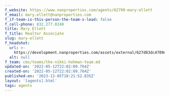 ```yaml
---
f_website: https://www.nanproperties.com/agents/62799-mary-ellett
f_email: mary.ellett@nanproperties.com
f_if-team-is-this-person-the-team-s-lead: false
f_cell-phone: 832.277.0240
title: Mary Ellett
f_title: Realtor Associate
slug: mary-ellett
f_headshot:
  url: >-
    https://development.nanproperties.com/assets/external/627d83dc4709d67e3ae04a65_optimized_1ca719914eb3c30b4e88b87adfcf9e22.jpeg
  alt: null
f_team: cms/teams/the-nikki-hohman-team.md
updated-on: '2022-05-12T22:02:09.764Z'
created-on: '2022-05-12T22:02:09.764Z'
published-on: '2023-12-05T18:21:52.835Z'
layout: '[agents].html'
tags: agents
---
```



